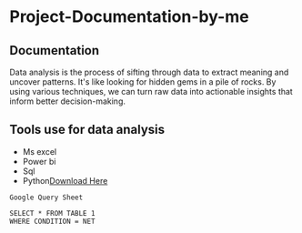 # Project-Documentation-by-me

## Documentation
Data analysis is the process of sifting through data to extract meaning and uncover patterns.  It's like looking for hidden gems in a pile of rocks. By using various techniques, we can turn raw data into actionable insights that inform better decision-making.

## Tools use for data analysis
- Ms excel
- Power bi
- Sql
- Python[Download Here](https//microsoft.com)


~~~
Google Query Sheet

SELECT * FROM TABLE 1
WHERE CONDITION = NET


  
  


